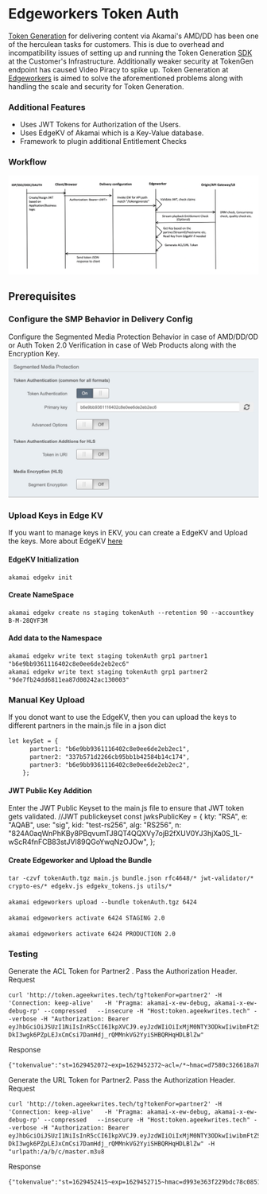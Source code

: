 # Edgeworkers Token Auth
[Token Generation](https://learn.akamai.com/en-us/webhelp/adaptive-media-delivery/adaptive-media-delivery-implementation-guide/GUID-740A5744-09DA-4763-A652-CBDDE5CC0133.html) for delivering content via Akamai's AMD/DD has been one of the herculean tasks for customers. This is due to overhead and incompatibility issues of setting up and running the Token Generation [SDK](https://techdocs.akamai.com/adaptive-media-delivery/docs/generate-a-token-and-apply-it-to-content) at the Customer's Infrastructure. Additionally weaker security at TokenGen endpoint has caused Video Piracy to spike up. Token Generation at [Edgeworkers](https://developer.akamai.com/akamai-edgeworkers-overview) is aimed to solve the aforementioned problems along with handling the scale and security for Token Generation.

### Additional Features
- Uses JWT Tokens for Authorization of the Users.
- Uses EdgeKV of Akamai which is a Key-Value database. 
- Framework to plugin additional Entitlement Checks

### Workflow
![Screenshot](images/workflow.png)


## Prerequisites
### Configure the SMP Behavior in Delivery Config
Configure the Segmented Media Protection Behavior in case of AMD/DD/OD or Auth Token 2.0 Verification in case of Web Products along with the Encryption Key.
![Screenshot](images/SMPBehavior.jpg)


### Upload Keys in Edge KV 
If you want to manage keys in EKV, you can create a EdgeKV and Upload the keys. More about EdgeKV [here](https://learn.akamai.com/en-us/webhelp/edgeworkers/edgekv-user-guide/GUID-FA85D8AF-F277-4FD0-B789-17312DBD3DDE.html)

#### EdgeKV Initialization
```
akamai edgekv init 
```
#### Create NameSpace
```
akamai edgekv create ns staging tokenAuth --retention 90 --accountkey B-M-28QYF3M
```

#### Add data to the Namespace
```
akamai edgekv write text staging tokenAuth grp1 partner1 "b6e9bb9361116402c8e0ee6de2eb2ec6"
akamai edgekv write text staging tokenAuth grp1 partner2  "9de7fb24dd6811ea87d00242ac130003"
```

### Manual Key Upload 
If you donot want to use the EdgeKV, then you can upload the keys to different partners in the main.js file in a json dict
```
let keySet = {
      partner1: "b6e9bb9361116402c8e0ee6de2eb2ec1",
      partner2: "337b571d2266cb95bb1b42584b14c174",
      partner3: "b6e9bb9361116402c8e0ee6de2eb2ec2",
    };
``` 

#### JWT Public Key Addition
Enter the JWT Public Keyset to the main.js file to ensure that JWT token gets validated.
//JWT publickeyset
const jwksPublicKey = {
  kty: "RSA",
  e: "AQAB",
  use: "sig",
  kid: "test-rs256",
  alg: "RS256",
  n: "824A0aqWnPhKBy8PBqvumTJ8QT4QQXVy7ojB2fXUV0YJ3hjXa0S_1L-wScR4fnFCB83stJVl89QGoYwqNzOJOw",
};

#### Create Edgeworker and Upload the Bundle
```
tar -czvf tokenAuth.tgz main.js bundle.json rfc4648/* jwt-validator/* crypto-es/* edgekv.js edgekv_tokens.js utils/*

akamai edgeworkers upload --bundle tokenAuth.tgz 6424

akamai edgeworkers activate 6424 STAGING 2.0

akamai edgeworkers activate 6424 PRODUCTION 2.0
```


### Testing
Generate the ACL Token for Partner2 . Pass the Authorization Header.
Request
```
curl 'http://token.ageekwrites.tech/tg?tokenFor=partner2' -H 'Connection: keep-alive'   -H 'Pragma: akamai-x-ew-debug, akamai-x-ew-debug-rp' --compressed   --insecure -H "Host:token.ageekwrites.tech" --verbose -H "Authorization: Bearer eyJhbGciOiJSUzI1NiIsInR5cCI6IkpXVCJ9.eyJzdWIiOiIxMjM0NTY3ODkwIiwibmFtZSI6IkpvaG4gRG9lIiwiYWRtaW4iOnRydWUsImlhdCI6MTUxNjIzOTAyMn0.fHnA09dGcktdK7cDE3p3aqB1BHBDdmt-DkI3wgk6PZpLEJxCmCsi7DamHdj_rQMMnkVG2YyiSHBQRHqHDLBlZw"
```
Response
```
{"tokenvalue":"st=1629452072~exp=1629452372~acl=/*~hmac=d7580c326618a78f12f1b108445468d5fd43ebb6d4e5a99c05ec3be433c02838"}
```

Generate the URL Token for Partner2. Pass the Authorization Header.
Request 
```
curl 'http://token.ageekwrites.tech/tg?tokenFor=partner2' -H 'Connection: keep-alive'   -H 'Pragma: akamai-x-ew-debug, akamai-x-ew-debug-rp' --compressed   --insecure -H "Host:token.ageekwrites.tech" --verbose -H "Authorization: Bearer eyJhbGciOiJSUzI1NiIsInR5cCI6IkpXVCJ9.eyJzdWIiOiIxMjM0NTY3ODkwIiwibmFtZSI6IkpvaG4gRG9lIiwiYWRtaW4iOnRydWUsImlhdCI6MTUxNjIzOTAyMn0.fHnA09dGcktdK7cDE3p3aqB1BHBDdmt-DkI3wgk6PZpLEJxCmCsi7DamHdj_rQMMnkVG2YyiSHBQRHqHDLBlZw" -H "urlpath:/a/b/c/master.m3u8
```

Response
```
{"tokenvalue":"st=1629452415~exp=1629452715~hmac=d993e363f229bdc78c08516beddd2f9c0ee385cf20dda90d11551a7c99f8ad89"}
```

